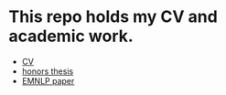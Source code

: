 # This repo holds my CV and academic work.
- [CV]()
- [honors thesis]()
- [EMNLP paper](2020.emnlp-main.330.pdf)
